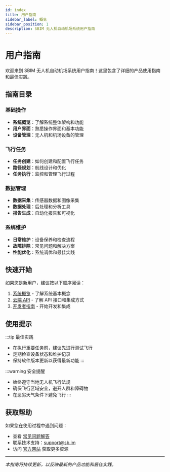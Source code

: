 ```yaml
---
id: index
title: 用户指南
sidebar_label: 概览
sidebar_position: 1
description: SBIM 无人机自动机场系统用户指南
---
```


# 用户指南

欢迎来到 SBIM 无人机自动机场系统用户指南！这里包含了详细的产品使用指南和最佳实践。

## 指南目录

### 基础操作
- **系统概览**：了解系统整体架构和功能
- **用户界面**：熟悉操作界面和基本功能
- **设备管理**：无人机和机场设备的管理

### 飞行任务
- **任务创建**：如何创建和配置飞行任务
- **路径规划**：航线设计和优化
- **任务执行**：监控和管理飞行过程

### 数据管理
- **数据采集**：传感器数据和图像采集
- **数据处理**：后处理和分析工具
- **报告生成**：自动化报告和可视化

### 系统维护
- **日常维护**：设备保养和检查流程
- **故障排除**：常见问题和解决方案
- **性能优化**：系统调优和最佳实践

## 快速开始

如果您是新用户，建议按以下顺序阅读：

1. [系统概览](./system-overview.md) - 了解系统基本概念
2. [云端 API](../cloud-api/index.md) - 了解 API 接口和集成方式
3. [开发者指南](../developers/index.md) - 开始开发和集成

## 使用提示

:::tip 最佳实践
- 在执行重要任务前，建议先进行测试飞行
- 定期检查设备状态和维护记录
- 保持软件版本更新以获得最新功能
:::

:::warning 安全提醒
- 始终遵守当地无人机飞行法规
- 确保飞行区域安全，避开人群和障碍物
- 在恶劣天气条件下避免飞行
:::

## 获取帮助

如果您在使用过程中遇到问题：

- 查看 [常见问题解答](../faq/index.md)
- 联系技术支持：[support@sb.im](mailto:support@sb.im)
- 访问 [官方网站](https://sb.im) 获取更多资源

---

*本指南将持续更新，以反映最新的产品功能和最佳实践。*
